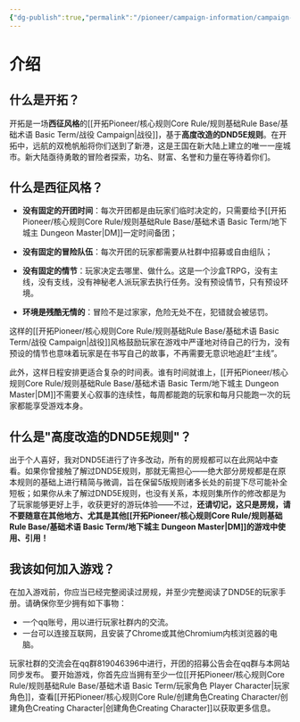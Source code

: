 ```yaml
---
{"dg-publish":true,"permalink":"/pioneer/campaign-information/campaign-introduction/"}
---
```




# 介绍

## 什么是开拓？
开拓是一场**西征风格**的[[开拓Pioneer/核心规则Core Rule/规则基础Rule Base/基础术语 Basic Term/战役 Campaign\|战役]]，基于**高度改造的DND5E规则**。在开拓中，远航的双桅帆船将你们送到了新港，这是王国在新大陆上建立的唯一一座城市。新大陆亟待勇敢的冒险者探索，功名、财富、名誉和力量在等待着你们。

## 什么是西征风格？

- **没有固定的开团时间**：每次开团都是由玩家们临时决定的，只需要给予[[开拓Pioneer/核心规则Core Rule/规则基础Rule Base/基础术语 Basic Term/地下城主 Dungeon Master\|DM]]一定时间备团；

- **没有固定的冒险队伍**：每次开团的玩家都需要从社群中招募或自由组队；

- **没有固定的情节**：玩家决定去哪里、做什么。这是一个沙盒TRPG，没有主线，没有支线，没有神秘老人派玩家去执行任务。没有预设情节，只有预设环境。

- **环境是残酷无情的**：冒险不是过家家，危险无处不在，犯错就会被惩罚。

这样的[[开拓Pioneer/核心规则Core Rule/规则基础Rule Base/基础术语 Basic Term/战役 Campaign\|战役]]风格鼓励玩家在游戏中严谨地对待自己的行为，没有预设的情节也意味着玩家是在书写自己的故事，不再需要无意识地追赶“主线”。

此外，这样日程安排更适合复杂的时间表。谁有时间就谁上，[[开拓Pioneer/核心规则Core Rule/规则基础Rule Base/基础术语 Basic Term/地下城主 Dungeon Master\|DM]]不需要关心叙事的连续性，每周都能跑的玩家和每月只能跑一次的玩家都能享受游戏本身。

## 什么是"高度改造的DND5E规则"？
出于个人喜好，我对DND5E进行了许多改动，所有的房规都可以在此网站中查看。如果你曾接触了解过DND5E规则，那就无需担心——绝大部分房规都是在原本规则的基础上进行精简与微调，旨在保留5版规则诸多长处的前提下尽可能补全短板；如果你从未了解过DND5E规则，也没有关系，本规则集所作的修改都是为了玩家能够更好上手，收获更好的游玩体验——不过，**还请切记，这只是房规，请不要随意在其他地方、尤其是其他[[开拓Pioneer/核心规则Core Rule/规则基础Rule Base/基础术语 Basic Term/地下城主 Dungeon Master\|DM]]的游戏中使用、引用！**

## 我该如何加入游戏？
在加入游戏前，你应当已经完整阅读过房规，并至少完整阅读了DND5E的玩家手册。请确保你至少拥有如下事物：
- 一个qq账号，用以进行玩家社群内的交流。
- 一台可以连接互联网，且安装了Chrome或其他Chromium内核浏览器的电脑。

玩家社群的交流会在qq群819046396中进行，开团的招募公告会在qq群与本网站同步发布。
要开始游戏，你首先应当拥有至少一位[[开拓Pioneer/核心规则Core Rule/规则基础Rule Base/基础术语 Basic Term/玩家角色 Player Character\|玩家角色]]，查看[[开拓Pioneer/核心规则Core Rule/创建角色Creating Character/创建角色Creating Character\|创建角色Creating Character]]以获取更多信息。